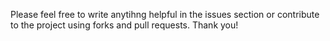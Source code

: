 Please feel free to write anytihng helpful in the issues section or contribute to the project using forks and pull requests. Thank you!
